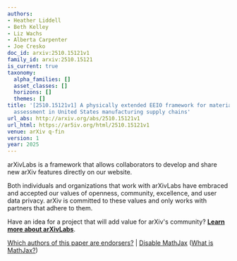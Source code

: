 ```yaml
---
authors:
- Heather Liddell
- Beth Kelley
- Liz Wachs
- Alberta Carpenter
- Joe Cresko
doc_id: arxiv:2510.15121v1
family_id: arxiv:2510.15121
is_current: true
taxonomy:
  alpha_families: []
  asset_classes: []
  horizons: []
  themes: []
title: '[2510.15121v1] A physically extended EEIO framework for material efficiency
  assessment in United States manufacturing supply chains'
url_abs: http://arxiv.org/abs/2510.15121v1
url_html: https://ar5iv.org/html/2510.15121v1
venue: arXiv q-fin
version: 1
year: 2025
---
```



arXivLabs is a framework that allows collaborators to develop and share new arXiv features directly on our website.

Both individuals and organizations that work with arXivLabs have embraced and accepted our values of openness, community, excellence, and user data privacy. arXiv is committed to these values and only works with partners that adhere to them.

Have an idea for a project that will add value for arXiv's community? [**Learn more about arXivLabs**](https://info.arxiv.org/labs/index.html).

[Which authors of this paper are endorsers?](/auth/show-endorsers/2510.15121) |
[Disable MathJax](javascript:setMathjaxCookie()) ([What is MathJax?](https://info.arxiv.org/help/mathjax.html))
